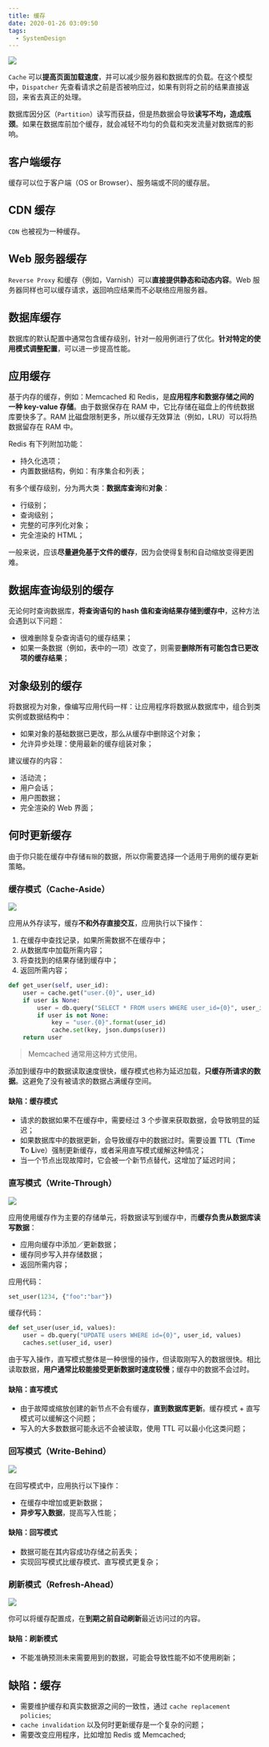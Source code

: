 ```yaml
---
title: 缓存
date: 2020-01-26 03:09:50
tags:
  - SystemDesign
---
```

![](https://raw.githubusercontent.com/umarellyh/mPOST/master/SystemDesign/07/00.jpg)

`Cache` 可以**提高页面加载速度**，并可以减少服务器和数据库的负载。在这个模型中，`Dispatcher` 先查看请求之前是否被响应过，如果有则将之前的结果直接返回，来省去真正的处理。

数据库因分区（`Partition`）读写而获益，但是热数据会导致**读写不均，造成瓶颈**。如果在数据库前加个缓存，就会减轻不均匀的负载和突发流量对数据库的影响。
<!--more-->

## 客户端缓存
缓存可以位于客户端（OS or Browser）、服务端或不同的缓存层。

## CDN 缓存
`CDN` 也被视为一种缓存。

## Web 服务器缓存
`Reverse Proxy` 和缓存（例如，Varnish）可以**直接提供静态和动态内容**。Web 服务器同样也可以缓存请求，返回响应结果而不必联络应用服务器。

## 数据库缓存
数据库的默认配置中通常包含缓存级别，针对一般用例进行了优化。**针对特定的使用模式调整配置**，可以进一步提高性能。

## 应用缓存
基于内存的缓存，例如：Memcached 和 Redis，是**应用程序和数据存储之间的一种 key-value 存储**。由于数据保存在 RAM 中，它比存储在磁盘上的传统数据库要快多了。RAM 比磁盘限制更多，所以缓存无效算法（例如，LRU）可以将热数据留存在 RAM 中。

Redis 有下列附加功能：
- 持久化选项；
- 内置数据结构，例如：有序集合和列表；

有多个缓存级别，分为两大类：**数据库查询**和**对象**：
- 行级别；
- 查询级别；
- 完整的可序列化对象；
- 完全渲染的 HTML；

一般来说，应该**尽量避免基于文件的缓存**，因为会使得复制和自动缩放变得更困难。

## 数据库查询级别的缓存
无论何时查询数据库，**将查询语句的 hash 值和查询结果存储到缓存中**，这种方法会遇到以下问题：
- 很难删除复杂查询语句的缓存结果；
- 如果一条数据（例如，表中的一项）改变了，则需要**删除所有可能包含已更改项的缓存结果**；

## 对象级别的缓存
将数据视为对象，像编写应用代码一样：让应用程序将数据从数据库中，组合到类实例或数据结构中：
- 如果对象的基础数据已更改，那么从缓存中删除这个对象；
- 允许异步处理：使用最新的缓存组装对象；

建议缓存的内容：
- 活动流；
- 用户会话；
- 用户图数据；
- 完全渲染的 Web 界面；

## 何时更新缓存
由于你只能在缓存中存储`有限`的数据，所以你需要选择一个适用于用例的缓存更新策略。

### 缓存模式（Cache-Aside）
![](https://raw.githubusercontent.com/umarellyh/mPOST/master/SystemDesign/07/01.jpg)

应用从外存读写，缓存**不和外存直接交互**，应用执行以下操作：
1. 在缓存中查找记录，如果所需数据不在缓存中；
2. 从数据库中加载所需内容；
3. 将查找到的结果存储到缓存中；
4. 返回所需内容；

```python
def get_user(self, user_id):
    user = cache.get("user.{0}", user_id)
    if user is None:
        user = db.query("SELECT * FROM users WHERE user_id={0}", user_id)
        if user is not None:
            key = "user.{0}".format(user_id)
            cache.set(key, json.dumps(user))
    return user
```

> Memcached 通常用这种方式使用。

添加到缓存中的数据读取速度很快，缓存模式也称为延迟加载，**只缓存所请求的数据**。这避免了没有被请求的数据占满缓存空间。

#### 缺陷：缓存模式
- 请求的数据如果不在缓存中，需要经过 3 个步骤来获取数据，会导致明显的延迟；
- 如果数据库中的数据更新，会导致缓存中的数据过时。需要设置 TTL（**T**ime **T**o **L**ive）强制更新缓存，或者采用直写模式缓解这种情况；
- 当一个节点出现故障时，它会被一个新节点替代，这增加了延迟时间；

### 直写模式（Write-Through）
![](https://raw.githubusercontent.com/umarellyh/mPOST/master/SystemDesign/07/02.jpg)

应用使用缓存作为主要的存储单元，将数据读写到缓存中，而**缓存负责从数据库读写数据**：
- 应用向缓存中添加／更新数据；
- 缓存同步写入并存储数据；
- 返回所需内容；

应用代码：
```python
set_user(1234, {"foo":"bar"})
```

缓存代码：
```python
def set_user(user_id, values):
    user = db.query("UPDATE users WHERE id={0}", user_id, values)
    caches.set(user_id, user)
```

由于写入操作，直写模式整体是一种很慢的操作，但读取刚写入的数据很快。相比读取数据，**用户通常比较能接受更新数据时速度较慢**；缓存中的数据不会过时。

#### 缺陷：直写模式
- 由于故障或缩放创建的新节点不会有缓存，**直到数据库更新**。缓存模式 + 直写模式可以缓解这个问题；
- 写入的大多数数据可能永远不会被读取，使用 TTL 可以最小化这类问题；

### 回写模式（Write-Behind）
![](https://raw.githubusercontent.com/umarellyh/mPOST/master/SystemDesign/07/03.jpg)

在回写模式中，应用执行以下操作：
- 在缓存中增加或更新数据；
- **异步写入数据**，提高写入性能；

#### 缺陷：回写模式
- 数据可能在其内容成功存储之前丢失；
- 实现回写模式比缓存模式、直写模式更复杂；

### 刷新模式（Refresh-Ahead）
![](https://raw.githubusercontent.com/umarellyh/mPOST/master/SystemDesign/07/04.jpg)

你可以将缓存配置成，在**到期之前自动刷新**最近访问过的内容。

#### 缺陷：刷新模式
- 不能准确预测未来需要用到的数据，可能会导致性能不如不使用刷新；

## 缺陷：缓存
- 需要维护缓存和真实数据源之间的一致性，通过 `cache replacement policies`;
- `cache invalidation` 以及何时更新缓存是一个复杂的问题；
- 需要改变应用程序，比如增加 Redis 或 Memcached;
